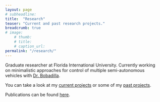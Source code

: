 ```yaml
---
layout: page
# subheadline:
title:  "Research"
teaser: "Current and past research projects."
breadcrumb: true
# image:
    # thumb:
    # title:
    # caption_url:
permalink: "/research/"
---
```


Graduate researcher at Florida International University. Currently working on minimalistic approaches for control of multiple semi-autonomous vehicles with [Dr. Bobadilla](http://users.cis.fiu.edu/~jabobadi/).

You can take a look at my [current projects](/research/current/) or some of my [past projects](/research/past/).

Publications can be found [here](/research/publications).
